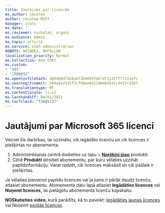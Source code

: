 ```yaml
---
title: Jautājums par licencēm
ms.author: cmcatee
author: cmcatee-MSFT
manager: scotv
ms.date: ''
ms.reviewer: nicholak, argani
ms.audience: Admin
ms.topic: article
ms.service: o365-administration
ROBOTS: NOINDEX, NOFOLLOW
localization_priority: Normal
ms.collection: Adm_O365
ms.custom:
- "491"
- "1500032"
ms.openlocfilehash: d88460df028ad72b9d097d67d71125fff7113efc
ms.sourcegitcommit: 540a4e2515f7cfddee65519046454fc4437cd287
ms.translationtype: MT
ms.contentlocale: lv-LV
ms.lasthandoff: 08/01/2021
ms.locfileid: "53685237"
---
```

# <a name="questions-about-your-microsoft-365-license"></a>Jautājumi par Microsoft 365 licenci

Veiciet šīs darbības, lai uzzinātu, cik iegādāto licenču un cik licences ir piešķirtas no abonementa.
  
1. Administrēšanas centrā dodieties  uz lapu \> **[Norēķini jūsu](https://go.microsoft.com/fwlink/p/?linkid=842054)** produkti.
2. Cilnē **Produkti** atrodiet abonementu, par kuru vēlaties uzzināt papildinformāciju. Varat redzēt, cik licences maksāsit un cik pašlaik ir piešķirtas.

Ja vēlaties pievienot papildu licences vai ja jums ir pārāk daudz licenču, atlasiet abonementu. Abonementa datu lapā atlasiet **Iegādāties licences** vai **Noņemt licences,** lai pielāgotu abonementa licenču kopskaitu.

**NOSkatieties video,** kurā parādīts, kā to paveikt: [Iegādāties jaunas licences](https://go.microsoft.com/fwlink/p/?linkid=2154857) vai Noņemt [esošās licences](https://go.microsoft.com/fwlink/p/?linkid=2154938)